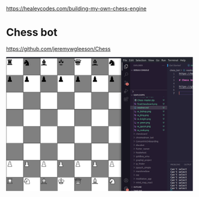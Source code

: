 https://healeycodes.com/building-my-own-chess-engine

# Chess bot

https://github.com/jeremywgleeson/Chess

![](problems.png)

